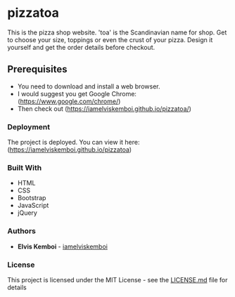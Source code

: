 # pizzatoa

This is the pizza shop website. 'toa' is the Scandinavian name for shop. Get to choose your size, toppings or even the crust of your pizza. Design it yourself and get the order details before checkout.

## Prerequisites

* You need to download and install a web browser.
* I would suggest you get Google Chrome: (https://www.google.com/chrome/)
* Then check out (https://iamelviskemboi.github.io/pizzatoa/)


### Deployment

The project is deployed. You can view it here: (https://iamelviskemboi.github.io/pizzatoa)

### Built With

* HTML
* CSS
* Bootstrap
* JavaScript
* jQuery

### Authors

* **Elvis Kemboi** - [iamelviskemboi](https://github.com/iamelviskemboi)

### License

This project is licensed under the MIT License - see the [LICENSE.md](LICENSE.md) file for details
